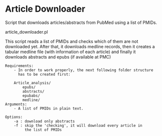 Article Downloader
==================

Script that downloads articles/abstracts from PubMed using a list of PMIDs.


article_downloader.pl

This script reads a list of PMIDs and checks which of them
are not downloaded yet. After that, it downloads medline records,
then it creates a tabular medline file (with information of each article)
and finally it downloads abstracts and epubs (if available at PMC) 

	Requirements:
		- In order to work properly, the next following folder structure
		  has to be created first:

		Article_analysis/
			epubs/
			abstracts/
			epubabs/
			medline/
	Arguments:
		- A list of PMIDs in plain text.

	Options:
		-a : download only abstracts
		-f : skip the 'checking', it will download every article in 
		     the list of PMIDs
